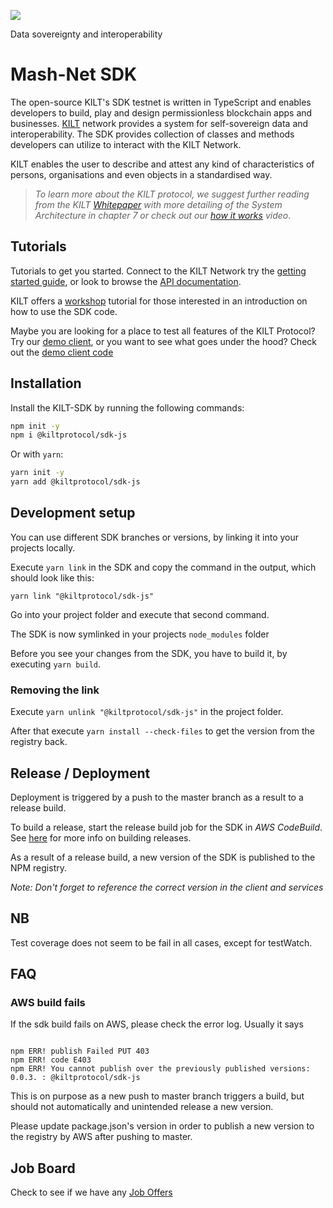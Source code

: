 [![](https://user-images.githubusercontent.com/1248214/57789522-600fcc00-7739-11e9-86d9-73d7032f40fc.png)
](https://kilt.io)

Data sovereignty and interoperability

# Mash-Net SDK

The open-source KILT's SDK testnet is written in TypeScript and enables developers to build, play and design permissionless blockchain apps and businesses. [KILT](https://kilt.io) network provides a system for self-sovereign data and interoperability. The SDK provides collection of classes and methods developers can utilize to interact with the KILT Network.

KILT enables the user to describe and attest any kind of characteristics of persons, organisations and even objects in a standardised way.

> _To learn more about the KILT protocol, we suggest further reading from the KILT [Whitepaper](https://kilt.io/wp-content/uploads/2019/05/KILT-Whitepaper-v2019-May-28.pdf) with more detailing of the System Architecture in chapter 7 or check out our [how it works](https://kilt.io/kilt-data-sovereignty-and-interoperability/) video_.

## Tutorials

Tutorials to get you started. Connect to the KILT Network try the [getting started guide](./docs/getting-started.md), or look to browse the [API documentation](https://kiltprotocol.github.io/sdk-js/api).

KILT offers a [workshop](https://github.com/KILTprotocol/kilt-workshop-101) tutorial for those interested in an introduction on how to use the SDK code.

Maybe you are looking for a place to test all features of the KILT Protocol? Try our [demo client](https://kilt.io/developers-sub/kilt-demo-client/), or you want to see what goes under the hood? Check out the [demo client code](https://github.com/KILTprotocol/demo-client)

## Installation

Install the KILT-SDK by running the following commands:

```bash
npm init -y
npm i @kiltprotocol/sdk-js
```

Or with `yarn`:

```bash
yarn init -y
yarn add @kiltprotocol/sdk-js
```

## Development setup

You can use different SDK branches or versions, by linking it into your projects locally.

Execute `yarn link` in the SDK and copy the command in the output, which should look like this:

`yarn link "@kiltprotocol/sdk-js"`

Go into your project folder and execute that second command.

The SDK is now symlinked in your projects `node_modules` folder

Before you see your changes from the SDK, you have to build it, by executing `yarn build`.

### Removing the link

Execute `yarn unlink "@kiltprotocol/sdk-js"` in the project folder.

After that execute `yarn install --check-files` to get the version from the registry back.

## Release / Deployment

Deployment is triggered by a push to the master branch as a result to a release build.

To build a release, start the release build job for the SDK in _AWS CodeBuild_. See [here](https://github.com/KILTprotocol/release-build-job/blob/master/README.md#usage) for more info on building releases.

As a result of a release build, a new version of the SDK is published to the NPM registry.

_Note: Don't forget to reference the correct version in the client and services_

## NB

Test coverage does not seem to be fail in all cases, except for testWatch.

## FAQ

### AWS build fails

If the sdk build fails on AWS, please check the error log. Usually it says

```

npm ERR! publish Failed PUT 403
npm ERR! code E403
npm ERR! You cannot publish over the previously published versions: 0.0.3. : @kiltprotocol/sdk-js

```

This is on purpose as a new push to master branch triggers a build, but should not automatically and unintended release a new version.

Please update package.json's version in order to publish a new version to the registry by AWS after pushing to master.

## Job Board

Check to see if we have any [Job Offers](https://kilt.io/job-offers/)

```

```
